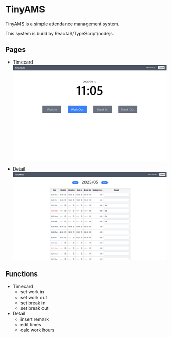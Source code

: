 # TinyAMS

TinyAMS is a simple attendance management system.

This system is build by ReactJS/TypeScript/nodejs.

## Pages

- Timecard
  ![Timecard view](/readme/screen.png)

- Detail
  ![Detail view](/readme/screen2.png)

## Functions

- Timecard
  - set work in
  - set work out
  - set break in
  - set break out
- Detail
  - insert remark
  - edit times
  - calc work hours
